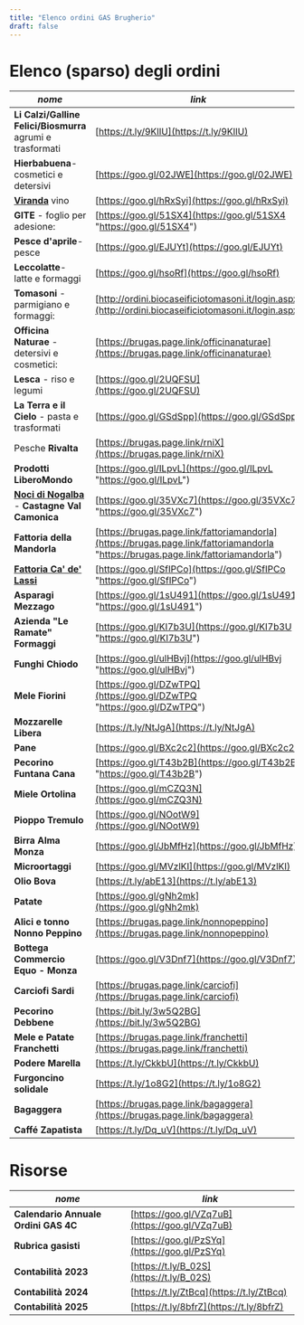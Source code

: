 ```yaml
---
title: "Elenco ordini GAS Brugherio"
draft: false
---
```


# Elenco (sparso) degli ordini

| *nome* |  *link* |
|---|---|
| **Li Calzi/Galline Felici/Biosmurra** agrumi e trasformati| [https://t.ly/9KIlU](https://t.ly/9KIlU) |
| **Hierbabuena**- cosmetici e detersivi| [https://goo.gl/02JWE](https://goo.gl/02JWE) |
| [**Viranda**](http://www.laviranda.it/) vino | [https://goo.gl/hRxSyi](https://goo.gl/hRxSyi) |
| **GITE** - foglio per adesione: | [https://goo.gl/51SX4](https://goo.gl/51SX4 "https://goo.gl/51SX4") |
| **Pesce d'aprile**- pesce| [https://goo.gl/EJUYt](https://goo.gl/EJUYt) |
| **Leccolatte**- latte e formaggi| [https://goo.gl/hsoRf](https://goo.gl/hsoRf) |
| **Tomasoni** - parmigiano e formaggi:| [http://ordini.biocaseificiotomasoni.it/login.aspx](http://ordini.biocaseificiotomasoni.it/login.aspx) |
| **Officina Naturae** - detersivi e cosmetici:| [https://brugas.page.link/officinanaturae](https://brugas.page.link/officinanaturae) |
| **Lesca** - riso e legumi| [https://goo.gl/2UQFSU](https://goo.gl/2UQFSU) |
| **La Terra e il Cielo** - pasta e trasformati| [https://goo.gl/GSdSpp](https://goo.gl/GSdSpp) |
| Pesche **Rivalta**| [https://brugas.page.link/rniX](https://brugas.page.link/rniX) |
| **Prodotti LiberoMondo** | [https://goo.gl/ILpvL](https://goo.gl/ILpvL "https://goo.gl/ILpvL") |
| **[Noci di Nogalba](http://www.produzionenoci.it/ "Noci di Nogalba")** \- **Castagne Val Camonica**| [https://goo.gl/35VXc7](https://goo.gl/35VXc7 "https://goo.gl/35VXc7") |
| **Fattoria della Mandorla** | [https://brugas.page.link/fattoriamandorla](https://brugas.page.link/fattoriamandorla "https://brugas.page.link/fattoriamandorla") |
| **[Fattoria Ca' de' Lassi](http://www.cadelassi.com "Fattoria Ca' de' Lassi")** | [https://goo.gl/SfIPCo](https://goo.gl/SfIPCo "https://goo.gl/SfIPCo") |
| **Asparagi Mezzago** | [https://goo.gl/1sU491](https://goo.gl/1sU491 "https://goo.gl/1sU491") |
| **Azienda "Le Ramate"** **Formaggi** | [https://goo.gl/KI7b3U](https://goo.gl/KI7b3U "https://goo.gl/KI7b3U") |
| **Funghi Chiodo** | [https://goo.gl/ulHBvj](https://goo.gl/ulHBvj "https://goo.gl/ulHBvj") |
| **Mele Fiorini** | [https://goo.gl/DZwTPQ](https://goo.gl/DZwTPQ "https://goo.gl/DZwTPQ") |
| **Mozzarelle Libera**| [https://t.ly/NtJgA](https://t.ly/NtJgA) |
| **Pane**| [https://goo.gl/BXc2c2](https://goo.gl/BXc2c2) |
| **Pecorino Funtana Cana** | [https://goo.gl/T43b2B](https://goo.gl/T43b2B "https://goo.gl/T43b2B") |
| **Miele Ortolina** | [https://goo.gl/mCZQ3N](https://goo.gl/mCZQ3N) |
| **Pioppo Tremulo** | [https://goo.gl/NOotW9](https://goo.gl/NOotW9) |
| **Birra Alma Monza** | [https://goo.gl/JbMfHz](https://goo.gl/JbMfHz) |
| **Microortaggi** | [https://goo.gl/MVzlKI](https://goo.gl/MVzlKI) |
| **Olio Bova** | [https://t.ly/abE13](https://t.ly/abE13) |
| **Patate** | [https://goo.gl/gNh2mk](https://goo.gl/gNh2mk) |
| **Alici e tonno Nonno Peppino**| [https://brugas.page.link/nonnopeppino](https://brugas.page.link/nonnopeppino) |
| **Bottega Commercio Equo - Monza** | [https://goo.gl/V3Dnf7](https://goo.gl/V3Dnf7) |
| **Carciofi Sardi** | [https://brugas.page.link/carciofi](https://brugas.page.link/carciofi) |
| **Pecorino Debbene** | [https://bit.ly/3w5Q2BG](https://bit.ly/3w5Q2BG) |
| **Mele e Patate Franchetti** | [https://brugas.page.link/franchetti](https://brugas.page.link/franchetti) |
| **Podere Marella** | [https://t.ly/CkkbU](https://t.ly/CkkbU) |
| **Furgoncino solidale** | [https://t.ly/1o8G2](https://t.ly/1o8G2) |
| **Bagaggera** | [https://brugas.page.link/bagaggera](https://brugas.page.link/bagaggera) |
| **Caffé Zapatista** | [https://t.ly/Dq_uV](https://t.ly/Dq_uV) |

# Risorse

| *nome* |  *link* |
|---|---|
|**Calendario Annuale Ordini GAS 4C**  | [https://goo.gl/VZq7uB](https://goo.gl/VZq7uB) |
|**Rubrica gasisti** | [https://goo.gl/PzSYq](https://goo.gl/PzSYq) |
|**Contabilità 2023**| [https://t.ly/B_02S](https://t.ly/B_02S) |
|**Contabilità 2024**| [https://t.ly/ZtBcq](https://t.ly/ZtBcq) |
|**Contabilità 2025**| [https://t.ly/8bfrZ](https://t.ly/8bfrZ) |
